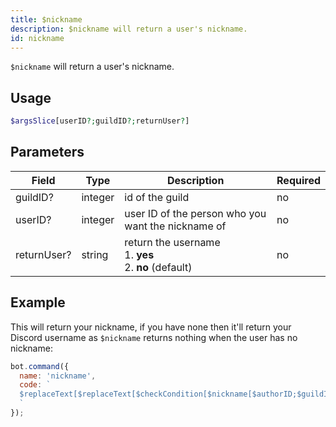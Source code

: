 ```yaml
---
title: $nickname 
description: $nickname will return a user's nickname.
id: nickname
---
```


`$nickname` will return a user's nickname.

## Usage

```php
$argsSlice[userID?;guildID?;returnUser?]
```

## Parameters 


| Field     | Type    | Description                                        | Required |
|-----------|---------|----------------------------------------------------|----------|
| guildID?      | integer  | id of the guild                             | no      |
| userID?     | integer  | user ID of the person who you want the nickname of          | no       |
| returnUser?        | string  | return the username <br> 1. **yes** <br> 2. **no** (default)                    | no      |


## Example

This will return your nickname, if you have none then it'll return your Discord username as `$nickname` returns nothing when the user has no nickname:

```javascript
bot.command({
  name: 'nickname',
  code: `
  $replaceText[$replaceText[$checkCondition[$nickname[$authorID;$guildID;no]==];true;$username[$authorID]];false;$nickname[$authorID;$guildID;no]]
  `
});
```
